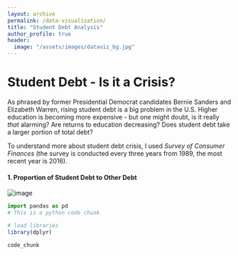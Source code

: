 ```yaml
---
layout: archive
permalink: /data-visualization/
title: "Student Debt Analysis"
author_profile: true
header:
  image: "/assets/images/dataviz_bg.jpg"
---
```



# Student Debt - Is it a Crisis?

As phrased by former Presidential Democrat candidates Bernie Sanders and Elizabeth Warren, rising student debt is a big problem in the U.S. Higher education is becoming more expensive - but one might doubt, is it really _that_ alarming? Are returns to education decreasing? Does student debt take a larger portion of total debt?

To understand more about student debt crisis, I used _Survey of Consumer Finances_ (the survey is conducted every three years from 1989, the most recent year is 2016).


#### 1. Proportion of Student Debt to Other Debt
![image]("/assets/images/dataviz/std_loans/plot1.png")



```python
import pandas as pd
# This is a python code chunk
```

```r
# load libraries
library(dplyr)

```

`code_chunk`
